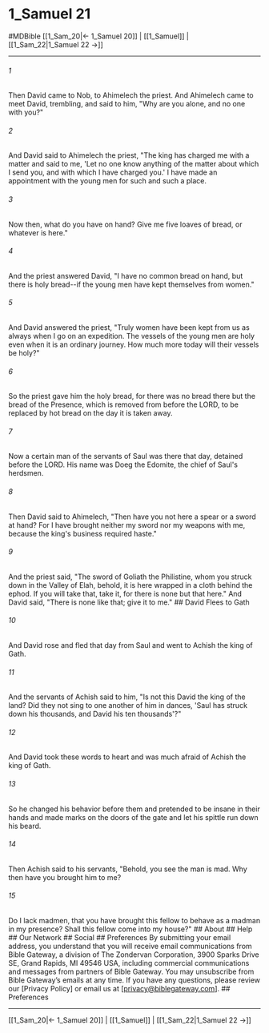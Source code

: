 # 1_Samuel 21
#MDBible
[[1_Sam_20|← 1_Samuel 20]] | [[1_Samuel]] | [[1_Sam_22|1_Samuel 22 →]]

***






###### 1 


Then David came to Nob, to Ahimelech the priest. And Ahimelech came to meet David, trembling, and said to him, "Why are you alone, and no one with you?" 





###### 2 


And David said to Ahimelech the priest, "The king has charged me with a matter and said to me, 'Let no one know anything of the matter about which I send you, and with which I have charged you.' I have made an appointment with the young men for such and such a place. 





###### 3 


Now then, what do you have on hand? Give me five loaves of bread, or whatever is here." 





###### 4 


And the priest answered David, "I have no common bread on hand, but there is holy bread--if the young men have kept themselves from women." 





###### 5 


And David answered the priest, "Truly women have been kept from us as always when I go on an expedition. The vessels of the young men are holy even when it is an ordinary journey. How much more today will their vessels be holy?" 





###### 6 


So the priest gave him the holy bread, for there was no bread there but the bread of the Presence, which is removed from before the LORD, to be replaced by hot bread on the day it is taken away. 





###### 7 


Now a certain man of the servants of Saul was there that day, detained before the LORD. His name was Doeg the Edomite, the chief of Saul's herdsmen. 





###### 8 


Then David said to Ahimelech, "Then have you not here a spear or a sword at hand? For I have brought neither my sword nor my weapons with me, because the king's business required haste." 





###### 9 


And the priest said, "The sword of Goliath the Philistine, whom you struck down in the Valley of Elah, behold, it is here wrapped in a cloth behind the ephod. If you will take that, take it, for there is none but that here." And David said, "There is none like that; give it to me." ## David Flees to Gath 





###### 10 


And David rose and fled that day from Saul and went to Achish the king of Gath. 





###### 11 


And the servants of Achish said to him, "Is not this David the king of the land? Did they not sing to one another of him in dances, 'Saul has struck down his thousands, and David his ten thousands'?" 





###### 12 


And David took these words to heart and was much afraid of Achish the king of Gath. 





###### 13 


So he changed his behavior before them and pretended to be insane in their hands and made marks on the doors of the gate and let his spittle run down his beard. 





###### 14 


Then Achish said to his servants, "Behold, you see the man is mad. Why then have you brought him to me? 





###### 15 


Do I lack madmen, that you have brought this fellow to behave as a madman in my presence? Shall this fellow come into my house?" ## About ## Help ## Our Network ## Social ## Preferences By submitting your email address, you understand that you will receive email communications from Bible Gateway, a division of The Zondervan Corporation, 3900 Sparks Drive SE, Grand Rapids, MI 49546 USA, including commercial communications and messages from partners of Bible Gateway. You may unsubscribe from Bible Gateway&rsquo;s emails at any time. If you have any questions, please review our [Privacy Policy] or email us at [privacy@biblegateway.com]. ## Preferences

***

[[1_Sam_20|← 1_Samuel 20]] | [[1_Samuel]] | [[1_Sam_22|1_Samuel 22 →]]
